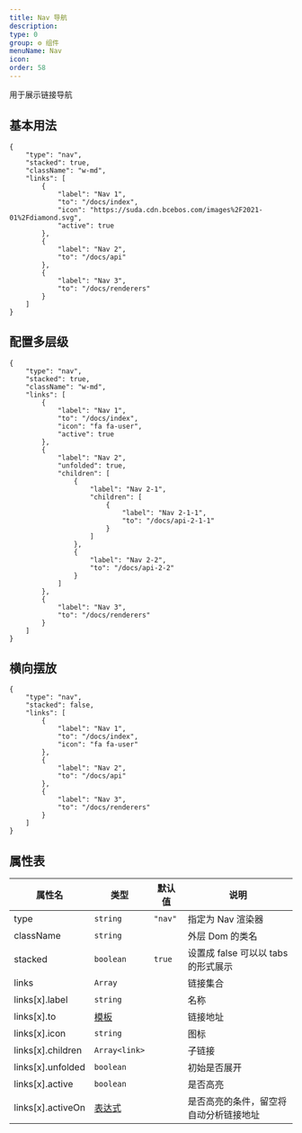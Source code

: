 ```yaml
---
title: Nav 导航
description:
type: 0
group: ⚙ 组件
menuName: Nav
icon:
order: 58
---
```


用于展示链接导航

## 基本用法

```schema: scope="body"
{
    "type": "nav",
    "stacked": true,
    "className": "w-md",
    "links": [
        {
            "label": "Nav 1",
            "to": "/docs/index",
            "icon": "https://suda.cdn.bcebos.com/images%2F2021-01%2Fdiamond.svg",
            "active": true
        },
        {
            "label": "Nav 2",
            "to": "/docs/api"
        },
        {
            "label": "Nav 3",
            "to": "/docs/renderers"
        }
    ]
}
```

## 配置多层级

```schema: scope="body"
{
    "type": "nav",
    "stacked": true,
    "className": "w-md",
    "links": [
        {
            "label": "Nav 1",
            "to": "/docs/index",
            "icon": "fa fa-user",
            "active": true
        },
        {
            "label": "Nav 2",
            "unfolded": true,
            "children": [
                {
                    "label": "Nav 2-1",
                    "children": [
                        {
                            "label": "Nav 2-1-1",
                            "to": "/docs/api-2-1-1"
                        }
                    ]
                },
                {
                    "label": "Nav 2-2",
                    "to": "/docs/api-2-2"
                }
            ]
        },
        {
            "label": "Nav 3",
            "to": "/docs/renderers"
        }
    ]
}
```

## 横向摆放

```schema: scope="body"
{
    "type": "nav",
    "stacked": false,
    "links": [
        {
            "label": "Nav 1",
            "to": "/docs/index",
            "icon": "fa fa-user"
        },
        {
            "label": "Nav 2",
            "to": "/docs/api"
        },
        {
            "label": "Nav 3",
            "to": "/docs/renderers"
        }
    ]
}
```

## 属性表

| 属性名            | 类型                             | 默认值  | 说明                                   |
| ----------------- | -------------------------------- | ------- | -------------------------------------- |
| type              | `string`                         | `"nav"` | 指定为 Nav 渲染器                      |
| className         | `string`                         |         | 外层 Dom 的类名                        |
| stacked           | `boolean`                        | `true`  | 设置成 false 可以以 tabs 的形式展示    |
| links             | `Array`                          |         | 链接集合                               |
| links[x].label    | `string`                         |         | 名称                                   |
| links[x].to       | [模板](../concepts/template)     |         | 链接地址                               |
| links[x].icon     | `string`                         |         | 图标                                   |
| links[x].children | `Array<link>`                    |         | 子链接                                 |
| links[x].unfolded | `boolean`                        |         | 初始是否展开                           |
| links[x].active   | `boolean`                        |         | 是否高亮                               |
| links[x].activeOn | [表达式](../concepts/expression) |         | 是否高亮的条件，留空将自动分析链接地址 |
